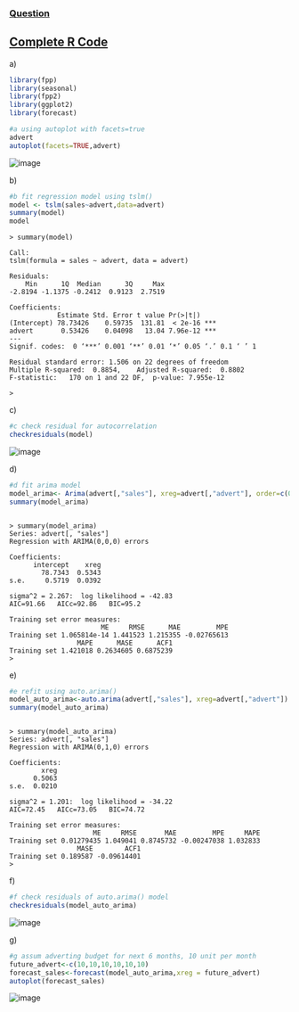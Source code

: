 ### [Question](https://github.com/tklwin/MSDS-511/blob/b3eccddf63f527931c4ce1c8565483ade7568517/Practice%20Questions/20241020_Activity.png)
## [Complete R Code](https://github.com/tklwin/MSDS-511/blob/b3eccddf63f527931c4ce1c8565483ade7568517/Practice%20Questions/20241020_Activity.R)
a)
```r
library(fpp)
library(seasonal)
library(fpp2)
library(ggplot2)
library(forecast)

#a using autoplot with facets=true
advert
autoplot(facets=TRUE,advert)
```
![image](https://github.com/user-attachments/assets/193632e7-c165-4494-be55-2bb30e25163d)

b) 
```r
#b fit regression model using tslm()
model <- tslm(sales~advert,data=advert)
summary(model)
model
```
```
> summary(model)

Call:
tslm(formula = sales ~ advert, data = advert)

Residuals:
    Min      1Q  Median      3Q     Max 
-2.8194 -1.1375 -0.2412  0.9123  2.7519 

Coefficients:
            Estimate Std. Error t value Pr(>|t|)    
(Intercept) 78.73426    0.59735  131.81  < 2e-16 ***
advert       0.53426    0.04098   13.04 7.96e-12 ***
---
Signif. codes:  0 ‘***’ 0.001 ‘**’ 0.01 ‘*’ 0.05 ‘.’ 0.1 ‘ ’ 1

Residual standard error: 1.506 on 22 degrees of freedom
Multiple R-squared:  0.8854,	Adjusted R-squared:  0.8802 
F-statistic:   170 on 1 and 22 DF,  p-value: 7.955e-12

> 
```
c)
```r
#c check residual for autocorrelation
checkresiduals(model)
```
![image](https://github.com/user-attachments/assets/f296945d-a1fd-4154-bb28-014d912dae46)

d)
```r
#d fit arima model 
model_arima<- Arima(advert[,"sales"], xreg=advert[,"advert"], order=c(0,0,0))
summary(model_arima)
```
```

> summary(model_arima)
Series: advert[, "sales"] 
Regression with ARIMA(0,0,0) errors 

Coefficients:
      intercept    xreg
        78.7343  0.5343
s.e.     0.5719  0.0392

sigma^2 = 2.267:  log likelihood = -42.83
AIC=91.66   AICc=92.86   BIC=95.2

Training set error measures:
                       ME     RMSE      MAE         MPE
Training set 1.065814e-14 1.441523 1.215355 -0.02765613
                 MAPE      MASE      ACF1
Training set 1.421018 0.2634605 0.6875239
> 
```
e)
```r
#e refit using auto.arima()
model_auto_arima<-auto.arima(advert[,"sales"], xreg=advert[,"advert"])
summary(model_auto_arima)
```
```

> summary(model_auto_arima)
Series: advert[, "sales"] 
Regression with ARIMA(0,1,0) errors 

Coefficients:
        xreg
      0.5063
s.e.  0.0210

sigma^2 = 1.201:  log likelihood = -34.22
AIC=72.45   AICc=73.05   BIC=74.72

Training set error measures:
                     ME     RMSE       MAE         MPE     MAPE
Training set 0.01279435 1.049041 0.8745732 -0.00247038 1.032833
                 MASE        ACF1
Training set 0.189587 -0.09614401
> 
```
f)
```r
#f check residuals of auto.arima() model
checkresiduals(model_auto_arima)
```
![image](https://github.com/user-attachments/assets/74cbd928-fe0b-4ab8-9018-d79dfbd1e686)

g)
```r
#g assum adverting budget for next 6 months, 10 unit per month
future_advert<-c(10,10,10,10,10,10)
forecast_sales<-forecast(model_auto_arima,xreg = future_advert)
autoplot(forecast_sales)
```
![image](https://github.com/user-attachments/assets/467b7da6-ea97-4140-a7d7-197e8836fd20)
